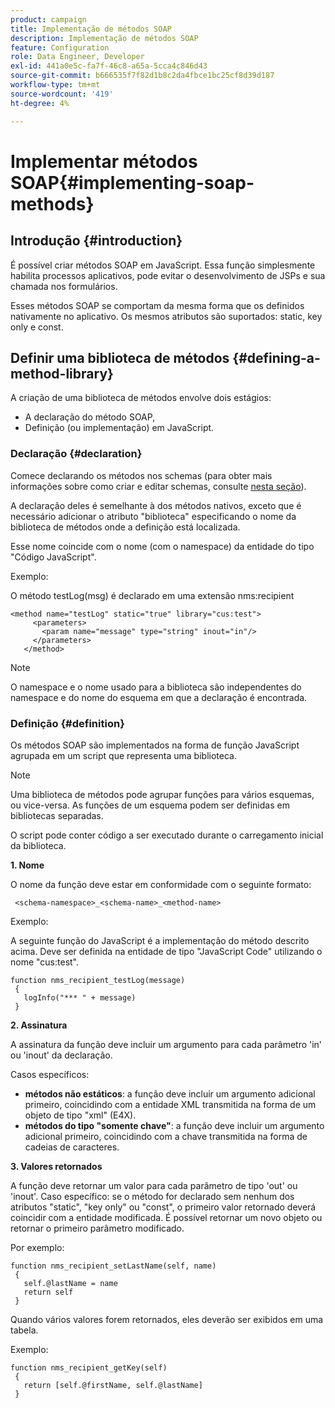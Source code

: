 ```yaml
---
product: campaign
title: Implementação de métodos SOAP
description: Implementação de métodos SOAP
feature: Configuration
role: Data Engineer, Developer
exl-id: 441a0e5c-fa7f-46c8-a65a-5cca4c846d43
source-git-commit: b666535f7f82d1b8c2da4fbce1bc25cf8d39d187
workflow-type: tm+mt
source-wordcount: '419'
ht-degree: 4%

---
```


# Implementar métodos SOAP{#implementing-soap-methods}



## Introdução {#introduction}

É possível criar métodos SOAP em JavaScript. Essa função simplesmente habilita processos aplicativos, pode evitar o desenvolvimento de JSPs e sua chamada nos formulários.

Esses métodos SOAP se comportam da mesma forma que os definidos nativamente no aplicativo. Os mesmos atributos são suportados: static, key only e const.

## Definir uma biblioteca de métodos {#defining-a-method-library}

A criação de uma biblioteca de métodos envolve dois estágios:

* A declaração do método SOAP,
* Definição (ou implementação) em JavaScript.

### Declaração {#declaration}

Comece declarando os métodos nos schemas (para obter mais informações sobre como criar e editar schemas, consulte [nesta seção](../../configuration/using/about-schema-edition.md)).

A declaração deles é semelhante à dos métodos nativos, exceto que é necessário adicionar o atributo &quot;biblioteca&quot; especificando o nome da biblioteca de métodos onde a definição está localizada.

Esse nome coincide com o nome (com o namespace) da entidade do tipo &quot;Código JavaScript&quot;.

Exemplo:

O método testLog(msg) é declarado em uma extensão nms:recipient

```
<method name="testLog" static="true" library="cus:test">
     <parameters>
       <param name="message" type="string" inout="in"/>
     </parameters>
   </method>
```

>[!NOTE]
>
>O namespace e o nome usado para a biblioteca são independentes do namespace e do nome do esquema em que a declaração é encontrada.

### Definição {#definition}

Os métodos SOAP são implementados na forma de função JavaScript agrupada em um script que representa uma biblioteca.

>[!NOTE]
>
>Uma biblioteca de métodos pode agrupar funções para vários esquemas, ou vice-versa. As funções de um esquema podem ser definidas em bibliotecas separadas.

O script pode conter código a ser executado durante o carregamento inicial da biblioteca.

**1. Nome**

O nome da função deve estar em conformidade com o seguinte formato:

```
 <schema-namespace>_<schema-name>_<method-name>
```

Exemplo:

A seguinte função do JavaScript é a implementação do método descrito acima. Deve ser definida na entidade de tipo &quot;JavaScript Code&quot; utilizando o nome &quot;cus:test&quot;.

```
function nms_recipient_testLog(message)
 {
   logInfo("*** " + message)
 }
```

**2. Assinatura**

A assinatura da função deve incluir um argumento para cada parâmetro &#39;in&#39; ou &#39;inout&#39; da declaração.

Casos específicos:

* **métodos não estáticos**: a função deve incluir um argumento adicional primeiro, coincidindo com a entidade XML transmitida na forma de um objeto de tipo &quot;xml&quot; (E4X).
* **métodos do tipo &quot;somente chave&quot;**: a função deve incluir um argumento adicional primeiro, coincidindo com a chave transmitida na forma de cadeias de caracteres.

**3. Valores retornados**

A função deve retornar um valor para cada parâmetro de tipo &#39;out&#39; ou &#39;inout&#39;. Caso específico: se o método for declarado sem nenhum dos atributos &quot;static&quot;, &quot;key only&quot; ou &quot;const&quot;, o primeiro valor retornado deverá coincidir com a entidade modificada. É possível retornar um novo objeto ou retornar o primeiro parâmetro modificado.

Por exemplo:

```
function nms_recipient_setLastName(self, name)
 {
   self.@lastName = name
   return self
 }
```

Quando vários valores forem retornados, eles deverão ser exibidos em uma tabela.

Exemplo:

```
function nms_recipient_getKey(self)
 {
   return [self.@firstName, self.@lastName]
 }
```
